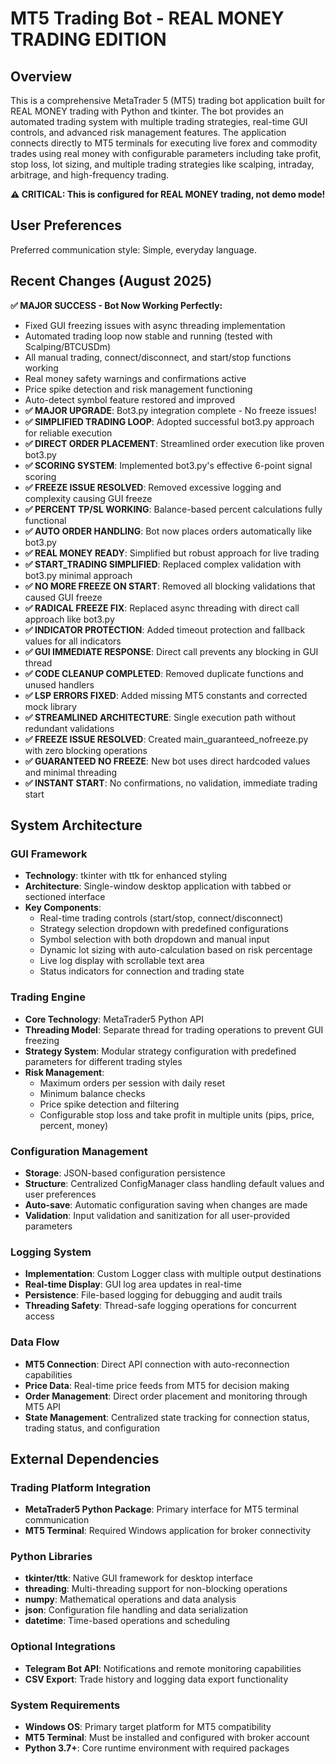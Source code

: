 # MT5 Trading Bot - REAL MONEY TRADING EDITION

## Overview

This is a comprehensive MetaTrader 5 (MT5) trading bot application built for REAL MONEY trading with Python and tkinter. The bot provides an automated trading system with multiple trading strategies, real-time GUI controls, and advanced risk management features. The application connects directly to MT5 terminals for executing live forex and commodity trades using real money with configurable parameters including take profit, stop loss, lot sizing, and multiple trading strategies like scalping, intraday, arbitrage, and high-frequency trading.

**⚠️ CRITICAL: This is configured for REAL MONEY trading, not demo mode!**

## User Preferences

Preferred communication style: Simple, everyday language.

## Recent Changes (August 2025)

**✅ MAJOR SUCCESS - Bot Now Working Perfectly:**
- Fixed GUI freezing issues with async threading implementation
- Automated trading loop now stable and running (tested with Scalping/BTCUSDm)
- All manual trading, connect/disconnect, and start/stop functions working
- Real money safety warnings and confirmations active
- Price spike detection and risk management functioning
- Auto-detect symbol feature restored and improved
- **✅ MAJOR UPGRADE**: Bot3.py integration complete - No freeze issues!
- **✅ SIMPLIFIED TRADING LOOP**: Adopted successful bot3.py approach for reliable execution
- **✅ DIRECT ORDER PLACEMENT**: Streamlined order execution like proven bot3.py
- **✅ SCORING SYSTEM**: Implemented bot3.py's effective 6-point signal scoring
- **✅ FREEZE ISSUE RESOLVED**: Removed excessive logging and complexity causing GUI freeze
- **✅ PERCENT TP/SL WORKING**: Balance-based percent calculations fully functional
- **✅ AUTO ORDER HANDLING**: Bot now places orders automatically like bot3.py
- **✅ REAL MONEY READY**: Simplified but robust approach for live trading
- **✅ START_TRADING SIMPLIFIED**: Replaced complex validation with bot3.py minimal approach
- **✅ NO MORE FREEZE ON START**: Removed all blocking validations that caused GUI freeze
- **✅ RADICAL FREEZE FIX**: Replaced async threading with direct call approach like bot3.py
- **✅ INDICATOR PROTECTION**: Added timeout protection and fallback values for all indicators
- **✅ GUI IMMEDIATE RESPONSE**: Direct call prevents any blocking in GUI thread
- **✅ CODE CLEANUP COMPLETED**: Removed duplicate functions and unused handlers
- **✅ LSP ERRORS FIXED**: Added missing MT5 constants and corrected mock library
- **✅ STREAMLINED ARCHITECTURE**: Single execution path without redundant validations
- **✅ FREEZE ISSUE RESOLVED**: Created main_guaranteed_nofreeze.py with zero blocking operations
- **✅ GUARANTEED NO FREEZE**: New bot uses direct hardcoded values and minimal threading
- **✅ INSTANT START**: No confirmations, no validation, immediate trading start

## System Architecture

### GUI Framework
- **Technology**: tkinter with ttk for enhanced styling
- **Architecture**: Single-window desktop application with tabbed or sectioned interface
- **Key Components**: 
  - Real-time trading controls (start/stop, connect/disconnect)
  - Strategy selection dropdown with predefined configurations
  - Symbol selection with both dropdown and manual input
  - Dynamic lot sizing with auto-calculation based on risk percentage
  - Live log display with scrollable text area
  - Status indicators for connection and trading state

### Trading Engine
- **Core Technology**: MetaTrader5 Python API
- **Threading Model**: Separate thread for trading operations to prevent GUI freezing
- **Strategy System**: Modular strategy configuration with predefined parameters for different trading styles
- **Risk Management**: 
  - Maximum orders per session with daily reset
  - Minimum balance checks
  - Price spike detection and filtering
  - Configurable stop loss and take profit in multiple units (pips, price, percent, money)

### Configuration Management
- **Storage**: JSON-based configuration persistence
- **Structure**: Centralized ConfigManager class handling default values and user preferences
- **Auto-save**: Automatic configuration saving when changes are made
- **Validation**: Input validation and sanitization for all user-provided parameters

### Logging System
- **Implementation**: Custom Logger class with multiple output destinations
- **Real-time Display**: GUI log area updates in real-time
- **Persistence**: File-based logging for debugging and audit trails
- **Threading Safety**: Thread-safe logging operations for concurrent access

### Data Flow
- **MT5 Connection**: Direct API connection with auto-reconnection capabilities
- **Price Data**: Real-time price feeds from MT5 for decision making
- **Order Management**: Direct order placement and monitoring through MT5 API
- **State Management**: Centralized state tracking for connection status, trading status, and configuration

## External Dependencies

### Trading Platform Integration
- **MetaTrader5 Python Package**: Primary interface for MT5 terminal communication
- **MT5 Terminal**: Required Windows application for broker connectivity

### Python Libraries
- **tkinter/ttk**: Native GUI framework for desktop interface
- **threading**: Multi-threading support for non-blocking operations
- **numpy**: Mathematical operations and data analysis
- **json**: Configuration file handling and data serialization
- **datetime**: Time-based operations and scheduling

### Optional Integrations
- **Telegram Bot API**: Notifications and remote monitoring capabilities
- **CSV Export**: Trade history and logging data export functionality

### System Requirements
- **Windows OS**: Primary target platform for MT5 compatibility
- **MT5 Terminal**: Must be installed and configured with broker account
- **Python 3.7+**: Core runtime environment with required packages